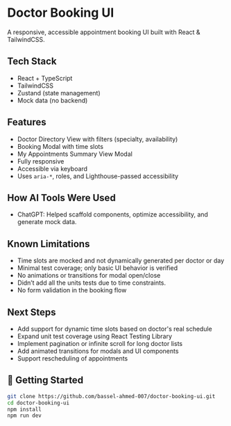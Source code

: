 # Doctor Booking UI

A responsive, accessible appointment booking UI built with React & TailwindCSS.

## Tech Stack

- React + TypeScript
- TailwindCSS
- Zustand (state management)
- Mock data (no backend)

## Features

- Doctor Directory View with filters (specialty, availability)
- Booking Modal with time slots
- My Appointments Summary View Modal
- Fully responsive
- Accessible via keyboard
- Uses `aria-*`, roles, and Lighthouse-passed accessibility

## How AI Tools Were Used

- ChatGPT: Helped scaffold components, optimize accessibility, and generate mock data.

## Known Limitations

- Time slots are mocked and not dynamically generated per doctor or day
- Minimal test coverage; only basic UI behavior is verified
- No animations or transitions for modal open/close
- Didn’t add all the units tests due to time constraints.
- No form validation in the booking flow

## Next Steps

- Add support for dynamic time slots based on doctor's real schedule
- Expand unit test coverage using React Testing Library
- Implement pagination or infinite scroll for long doctor lists
- Add animated transitions for modals and UI components
- Support rescheduling of appointments

## 🚀 Getting Started

```bash
git clone https://github.com/bassel-ahmed-007/doctor-booking-ui.git
cd doctor-booking-ui
npm install
npm run dev
```
